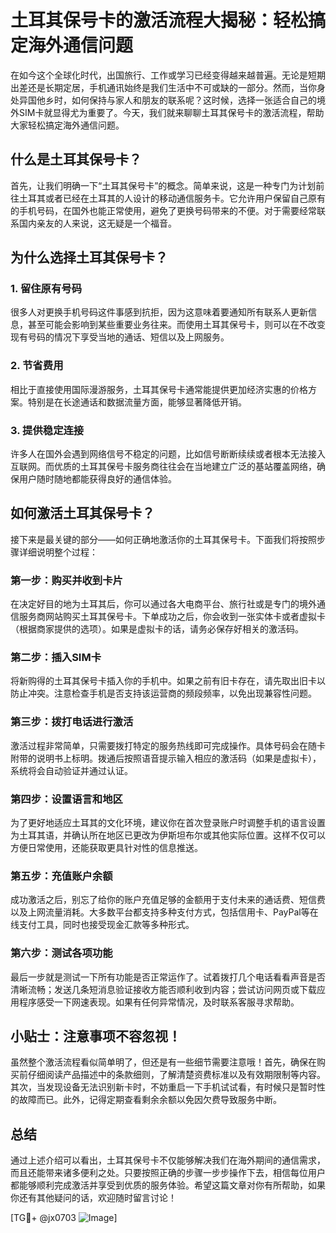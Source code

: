 # 土耳其保号卡的激活流程大揭秘：轻松搞定海外通信问题

在如今这个全球化时代，出国旅行、工作或学习已经变得越来越普遍。无论是短期出差还是长期定居，手机通讯始终是我们生活中不可或缺的一部分。然而，当你身处异国他乡时，如何保持与家人和朋友的联系呢？这时候，选择一张适合自己的境外SIM卡就显得尤为重要了。今天，我们就来聊聊土耳其保号卡的激活流程，帮助大家轻松搞定海外通信问题。

## 什么是土耳其保号卡？

首先，让我们明确一下“土耳其保号卡”的概念。简单来说，这是一种专门为计划前往土耳其或者已经在土耳其的人设计的移动通信服务卡。它允许用户保留自己原有的手机号码，在国外也能正常使用，避免了更换号码带来的不便。对于需要经常联系国内亲友的人来说，这无疑是一个福音。

## 为什么选择土耳其保号卡？

### 1. 留住原有号码
很多人对更换手机号码这件事感到抗拒，因为这意味着要通知所有联系人更新信息，甚至可能会影响到某些重要业务往来。而使用土耳其保号卡，则可以在不改变现有号码的情况下享受当地的通话、短信以及上网服务。

### 2. 节省费用
相比于直接使用国际漫游服务，土耳其保号卡通常能提供更加经济实惠的价格方案。特别是在长途通话和数据流量方面，能够显著降低开销。

### 3. 提供稳定连接
许多人在国外会遇到网络信号不稳定的问题，比如信号断断续续或者根本无法接入互联网。而优质的土耳其保号卡服务商往往会在当地建立广泛的基站覆盖网络，确保用户随时随地都能获得良好的通信体验。

## 如何激活土耳其保号卡？

接下来是最关键的部分——如何正确地激活你的土耳其保号卡。下面我们将按照步骤详细说明整个过程：

### 第一步：购买并收到卡片
在决定好目的地为土耳其后，你可以通过各大电商平台、旅行社或是专门的境外通信服务商网站购买土耳其保号卡。下单成功之后，你会收到一张实体卡或者虚拟卡（根据商家提供的选项）。如果是虚拟卡的话，请务必保存好相关的激活码。

### 第二步：插入SIM卡
将新购得的土耳其保号卡插入你的手机中。如果之前有旧卡存在，请先取出旧卡以防止冲突。注意检查手机是否支持该运营商的频段频率，以免出现兼容性问题。

### 第三步：拨打电话进行激活
激活过程非常简单，只需要拨打特定的服务热线即可完成操作。具体号码会在随卡附带的说明书上标明。拨通后按照语音提示输入相应的激活码（如果是虚拟卡），系统将会自动验证并通过认证。

### 第四步：设置语言和地区
为了更好地适应土耳其的文化环境，建议你在首次登录账户时调整手机的语言设置为土耳其语，并确认所在地区已更改为伊斯坦布尔或其他实际位置。这样不仅可以方便日常使用，还能获取更具针对性的信息推送。

### 第五步：充值账户余额
成功激活之后，别忘了给你的账户充值足够的金额用于支付未来的通话费、短信费以及上网流量消耗。大多数平台都支持多种支付方式，包括信用卡、PayPal等在线支付工具，同时也接受现金汇款等多种形式。

### 第六步：测试各项功能
最后一步就是测试一下所有功能是否正常运作了。试着拨打几个电话看看声音是否清晰流畅；发送几条短消息验证接收方能否顺利收到内容；尝试访问网页或下载应用程序感受一下网速表现。如果有任何异常情况，及时联系客服寻求帮助。

## 小贴士：注意事项不容忽视！

虽然整个激活流程看似简单明了，但还是有一些细节需要注意哦！首先，确保在购买前仔细阅读产品描述中的条款细则，了解清楚资费标准以及有效期限制等内容。其次，当发现设备无法识别新卡时，不妨重启一下手机试试看，有时候只是暂时性的故障而已。此外，记得定期查看剩余余额以免因欠费导致服务中断。

## 总结

通过上述介绍可以看出，土耳其保号卡不仅能够解决我们在海外期间的通信需求，而且还能带来诸多便利之处。只要按照正确的步骤一步步操作下去，相信每位用户都能够顺利完成激活并享受到优质的服务体验。希望这篇文章对你有所帮助，如果你还有其他疑问的话，欢迎随时留言讨论！

[TG💪+ @jx0703 ![Image](https://github.com/user-attachments/assets/dbca1d08-cadb-493c-b0ec-ad6f7a83f270)]